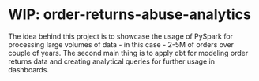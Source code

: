 # WIP: order-returns-abuse-analytics
The idea behind this project is to showcase the usage of PySpark for processing large volumes of data - in this case - 2-5M of orders over couple of years.
The second main thing is to apply dbt for modeling order returns data and creating analytical queries for further usage in dashboards.
